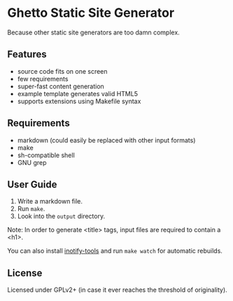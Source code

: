 # Ghetto Static Site Generator
Because other static site generators are too damn complex.

## Features
- source code fits on one screen
- few requirements
- super-fast content generation
- example template generates valid HTML5
- supports extensions using Makefile syntax

## Requirements
- markdown (could easily be replaced with other input formats)
- make
- sh-compatible shell
- GNU grep


## User Guide
1. Write a markdown file.
2. Run `make`.
3. Look into the `output` directory.

Note: In order to generate &lt;title&gt; tags, input files are required to contain a &lt;h1&gt;.

You can also install [inotify-tools](https://github.com/rvoicilas/inotify-tools/wiki) and run `make watch` for automatic rebuilds.

## License
Licensed under GPLv2+ (in case it ever reaches the threshold of originality).
